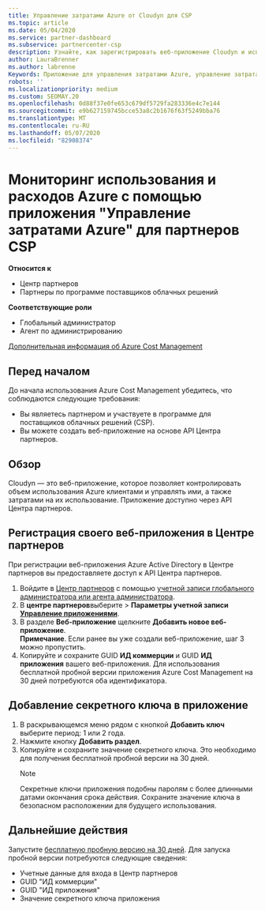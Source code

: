 ```yaml
---
title: Управление затратами Azure от Cloudyn для CSP
ms.topic: article
ms.date: 05/04/2020
ms.service: partner-dashboard
ms.subservice: partnercenter-csp
description: Узнайте, как зарегистрировать веб-приложение Cloudyn и использовать секретный ключ в центре партнеров, чтобы вы могли использовать приложение для мониторинга использования и затрат Azure.
author: LauraBrenner
ms.author: labrenne
Keywords: Приложение для управления затратами Azure, управление затратами, веб-приложения
robots: ''
ms.localizationpriority: medium
ms.custom: SEOMAY.20
ms.openlocfilehash: 0d88f37e0fe653c679df5729fa283336e4c7e144
ms.sourcegitcommit: e9b627159745bcce53a8c2b1676f63f5249bba76
ms.translationtype: MT
ms.contentlocale: ru-RU
ms.lasthandoff: 05/07/2020
ms.locfileid: "82908374"
---
```

# <a name="track-customer-azure-usage-and-costs-with-the-azure-cost-management-app-for-csp-partners"></a>Мониторинг использования и расходов Azure с помощью приложения "Управление затратами Azure" для партнеров CSP  

**Относится к**

- Центр партнеров
- Партнеры по программе поставщиков облачных решений

**Соответствующие роли**

- Глобальный администратор
- Агент по администрированию

[Дополнительная информация об Azure Cost Management](https://go.microsoft.com/fwlink/p/?linkid=857893)

## <a name="before-you-begin"></a>Перед началом
До начала использования Azure Cost Management убедитесь, что соблюдаются следующие требования:

- Вы являетесь партнером и участвуете в программе для поставщиков облачных решений (CSP).
- Вы можете создать веб-приложение на основе API Центра партнеров.

## <a name="overview"></a>Обзор

Cloudyn — это веб-приложение, которое позволяет контролировать объем использования Azure клиентами и управлять ими, а также затратами на их использование. Приложение доступно через API Центра партнеров.

## <a name="register-your-web-app-in-the-partner-center"></a>Регистрация своего веб-приложения в Центре партнеров
При регистрации веб-приложения Azure Active Directory в Центре партнеров вы предоставляете доступ к API Центра партнеров. 
1.  Войдите в [Центр партнеров](https://partnercenter.microsoft.com/pcv/dashboard/overview) с помощью [учетной записи глобального администратора или агента администратора](create-user-accounts-and-set-permissions.md).
2.  В **центре партнеров**выберите &gt; **Параметры учетной записи** **[Управление приложениями](https://partnercenter.microsoft.com/pcv/apiintegration/appmanagement)**.
3.  В разделе **Веб-приложение** щелкните **Добавить новое веб-приложение**.
<br> **Примечание**. Если ранее вы уже создали веб-приложение, шаг 3 можно пропустить.
4.  Копируйте и сохраните GUID **ИД коммерции** и GUID **ИД приложения** вашего веб-приложения. Для использования бесплатной пробной версии приложения Azure Cost Management на 30 дней потребуются оба идентификатора.

## <a name="add-a-secret-key-to-your-app"></a>Добавление секретного ключа в приложение
1. В раскрывающемся меню рядом с кнопкой **Добавить ключ** выберите период: 1 или 2 года.
2. Нажмите кнопку **Добавить раздел**. 
3. Копируйте и сохраните значение секретного ключа. Это необходимо для получения бесплатной пробной версии на 30 дней.<br>
   > [!NOTE]  
   > Секретные ключи приложения подобны паролям с более длинными датами окончания срока действия. Сохраните значение ключа в безопасном расположении для будущего использования.

## <a name="next-steps"></a>Дальнейшие действия
Запустите [бесплатную пробную версию на 30 дней](https://go.microsoft.com/fwlink/?linkid=857895).
Для запуска пробной версии потребуются следующие сведения:
- Учетные данные для входа в Центр партнеров
- GUID "ИД коммерции"
- GUID "ИД приложения"
- Значение секретного ключа приложения
